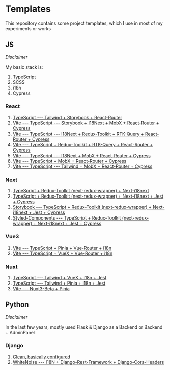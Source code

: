 # Templates
This repository contains some project templates, which I use in most of my experiments or works

## JS

*Disclaimer*

My basic stack is:
1. TypeScript
2. SCSS
3. i18n
4. Cypress

### React
1. [TypeScript --- Tailwind + Storybook + React-Router](https://github.com/OneEyed1366/templates/tree/react-tailwind-storybook-router)
2. [Vite --- TypeScript --- Storybook + I18Next + MobX + React-Router + Cypress](https://github.com/OneEyed1366/templates/tree/vite-react-typescript-storybook-i18n-mobx-router-cypress)
3. [Vite --- TypeScript --- I18Next + Redux-Toolkit + RTK-Query + React-Router + Cypress](https://github.com/OneEyed1366/templates/tree/vite-react-typescript-i18n-redux_toolkit-router-cypress)
4. [Vite --- TypeScript + Redux-Toolkit + RTK-Query + React-Router + Cypress](https://github.com/OneEyed1366/templates/tree/vite-react-typescript-redux_toolkit-router-cypress)
5. [Vite --- TypeScript --- I18Next + MobX + React-Router + Cypress](https://github.com/OneEyed1366/templates/tree/vite-react-typescript-i18n-mobx-router-cypress)
6. [Vite --- TypeScript + MobX + React-Router + Cypress](https://github.com/OneEyed1366/templates/tree/vite-react-typescript-mobx-router-cypress)
7. [Vite --- TypeScript --- Tailwind  + MobX + React-Router + Cypress](https://github.com/OneEyed1366/templates/tree/vite-react-typescript-tailwind-mobx-router-cypress)

### Next
1. [TypeScript + Redux-Toolkit (next-redux-wrapper) + Next-i18next](https://github.com/OneEyed1366/templates/tree/next-typescript-redux_toolkit-i18next)
2. [TypeScript + Redux-Toolkit (next-redux-wrapper) + Next-i18next + Jest + Cypress](https://github.com/OneEyed1366/templates/tree/next-typescript-redux_toolkit-i18next-jest-cypress)
3. [Storybook --- TypeScript + Redux-Toolkit (next-redux-wrapper) + Next-i18next + Jest + Cypress](https://github.com/OneEyed1366/templates/tree/next-typescript-storybook-redux_toolkit-i18n-jest-cypress)
4. [Styled-Components --- TypeScript + Redux-Toolkit (next-redux-wrapper) + Next-i18next + Jest + Cypress](https://github.com/OneEyed1366/templates/tree/next-typescript-styled_components-redux_toolkit-i18next-jest-cypress)

### Vue3
1. [Vite --- TypeScript + Pinia + Vue-Router + i18n](https://github.com/OneEyed1366/templates/tree/vite-vue3-typescript-pinia-router-i18n)
2. [Vite --- TypeScript + VueX + Vue-Router + i18n](https://github.com/OneEyed1366/templates/tree/vite-vue3-typescipt-vuex-i18n)

### Nuxt
1. [TypeScript --- Tailwind + VueX + i18n + Jest](https://github.com/OneEyed1366/templates/tree/nuxt-tailwind-vuex-i18n-jest)
2. [TypeScript --- Tailwind + Pinia + i18n + Jest](https://github.com/OneEyed1366/templates/tree/nuxt-tailwind-pinia-i18n)
3. [Vite --- Nuxt3-Beta + Pinia](https://github.com/OneEyed1366/templates/tree/vite-nuxt3-pinia)

## Python

*Disclaimer*

In the last few years, mostly used Flask & Django as a Backend or Backend + AdminPanel

### Django
1. [Clean, basically configured](https://github.com/OneEyed1366/templates/tree/python-django-clean)
2. [WhiteNoise --- I18N + Django-Rest-Framework + Django-Cors-Headers](https://github.com/OneEyed1366/templates/tree/python-django-i18n-rest-cors)

